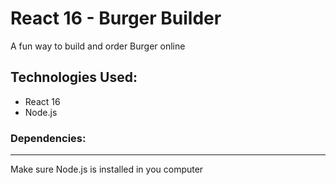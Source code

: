 <h1>React 16 - Burger Builder</h1>

<p>A fun way to build and order Burger online</p>

<h2>Technologies Used: </h2>

<ul>
<li>React 16 </li>
<li>Node.js</li>
</ul>

<h3>Dependencies: </h3>
<hr>
<p>Make sure Node.js is installed in you computer</p>